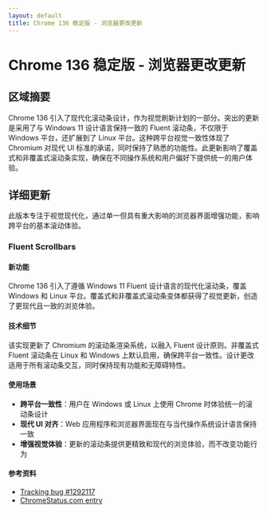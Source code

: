 ```yaml
---
layout: default
title: Chrome 136 稳定版 - 浏览器更改更新
---
```


# Chrome 136 稳定版 - 浏览器更改更新

## 区域摘要

Chrome 136 引入了现代化滚动条设计，作为视觉刷新计划的一部分。突出的更新是采用了与 Windows 11 设计语言保持一致的 Fluent 滚动条，不仅限于 Windows 平台，还扩展到了 Linux 平台。这种跨平台视觉一致性体现了 Chromium 对现代 UI 标准的承诺，同时保持了熟悉的功能性。此更新影响了覆盖式和非覆盖式滚动条实现，确保在不同操作系统和用户偏好下提供统一的用户体验。

## 详细更新

此版本专注于视觉现代化，通过单一但具有重大影响的浏览器界面增强功能，影响跨平台的基本滚动体验。

### Fluent Scrollbars

#### 新功能
Chrome 136 引入了遵循 Windows 11 Fluent 设计语言的现代化滚动条，覆盖 Windows 和 Linux 平台。覆盖式和非覆盖式滚动条变体都获得了视觉更新，创造了更现代且一致的浏览体验。

#### 技术细节
该实现更新了 Chromium 的滚动条渲染系统，以融入 Fluent 设计原则。非覆盖式 Fluent 滚动条在 Linux 和 Windows 上默认启用，确保跨平台一致性。设计更改适用于所有滚动条交互，同时保持现有功能和无障碍特性。

#### 使用场景
- **跨平台一致性**：用户在 Windows 或 Linux 上使用 Chrome 时体验统一的滚动条设计
- **现代 UI 对齐**：Web 应用程序和浏览器界面现在与当代操作系统设计语言保持一致
- **增强视觉体验**：更新的滚动条提供更精致和现代的浏览体验，而不改变功能行为

#### 参考资料
- [Tracking bug #1292117](https://bugs.chromium.org/p/chromium/issues/detail?id=1292117)
- [ChromeStatus.com entry](https://chromestatus.com/feature/5023688844812288)
